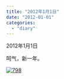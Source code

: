 ```yaml
---
title: "2012年1月1日"
date: "2012-01-01"
categories: 
  - "diary"
---
```


2012年1月1日

呵气，新一年。

[![](/blog/post/images/7981.jpg "798")](http://lofyer.org/wp-content/uploads/2012/01/7981.jpg)
